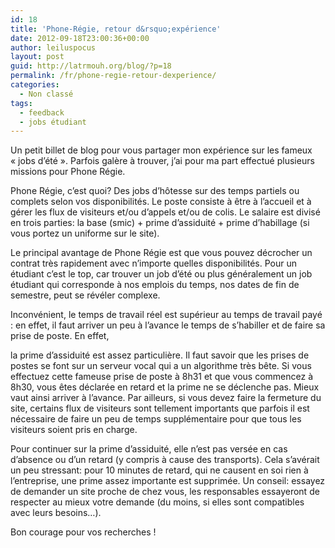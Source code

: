```yaml
---
id: 18
title: 'Phone-Régie, retour d&rsquo;expérience'
date: 2012-09-18T23:00:36+00:00
author: leiluspocus
layout: post
guid: http://latrmouh.org/blog/?p=18
permalink: /fr/phone-regie-retour-dexperience/
categories:
  - Non classé
tags:
  - feedback
  - jobs étudiant
---
```

Un petit billet de blog pour vous partager mon expérience sur les fameux « jobs d&rsquo;été ». Parfois galère à trouver, j&rsquo;ai pour ma part effectué plusieurs missions pour Phone Régie.

Phone Régie, c&rsquo;est quoi? Des jobs d&rsquo;hôtesse sur des temps partiels ou complets selon vos disponibilités. Le poste consiste à être à l&rsquo;accueil et à gérer les flux de visiteurs et/ou d&rsquo;appels et/ou de colis. Le salaire est divisé en trois parties: la base (smic) + prime d&rsquo;assiduité + prime d&rsquo;habillage (si vous portez un uniforme sur le site).

Le principal avantage de Phone Régie est que vous pouvez décrocher un contrat très rapidement avec n&rsquo;importe quelles disponibilités. Pour un étudiant c&rsquo;est le top, car trouver un job d&rsquo;été ou plus généralement un job étudiant qui corresponde à nos emplois du temps, nos dates de fin de semestre, peut se révéler complexe.

Inconvénient, le temps de travail réel est supérieur au temps de travail payé : en effet, il faut arriver un peu à l&rsquo;avance le temps de s&rsquo;habiller et de faire sa prise de poste. En effet,
  
la prime d&rsquo;assiduité est assez particulière. Il faut savoir que les prises de postes se font sur un serveur vocal qui a un algorithme très bête. Si vous effectuez cette fameuse prise de poste à 8h31 et que vous commencez à 8h30, vous êtes déclarée en retard et la prime ne se déclenche pas. Mieux vaut ainsi arriver à l&rsquo;avance. Par ailleurs, si vous devez faire la fermeture du site, certains flux de visiteurs sont tellement importants que parfois il est nécessaire de faire un peu de temps supplémentaire pour que tous les visiteurs soient pris en charge.

Pour continuer sur la prime d&rsquo;assiduité, elle n&rsquo;est pas versée en cas d&rsquo;absence ou d&rsquo;un retard (y compris à cause des transports). Cela s&rsquo;avérait un peu stressant: pour 10 minutes de retard, qui ne causent en soi rien à l&rsquo;entreprise, une prime assez importante est supprimée. Un conseil: essayez de demander un site proche de chez vous, les responsables essayeront de respecter au mieux votre demande (du moins, si elles sont compatibles avec leurs besoins&#8230;).

Bon courage pour vos recherches !

<!-- AddThis Advanced Settings generic via filter on the_content -->

<!-- AddThis Share Buttons generic via filter on the_content -->
